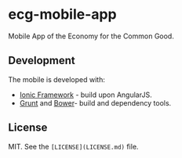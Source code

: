 # ecg-mobile-app

Mobile App of the Economy for the Common Good.


## Development

The mobile is developed with:
* [Ionic Framework](http://ionicframework.com/) - build upon AngularJS.
* [Grunt](http://gruntjs.com/) and [Bower](http://bower.io/)- build and dependency tools.


## License

MIT. See the `[LICENSE](LICENSE.md)` file.
